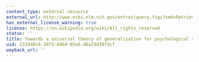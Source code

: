 ```yaml
---
content_type: external-resource
external_url: http://www.ncbi.nlm.nih.gov/entrez/query.fcgi?cmd=Retrieve&db=PubMed&dopt=Citation&list_uids=3629243
has_external_license_warning: true
license: https://en.wikipedia.org/wiki/All_rights_reserved
status: ''
title: Towards a universal theory of generalization for psychological science
uid: 231940c6-3973-4064-95e6-d6a29d30fdcf
wayback_url: ''
---
```

